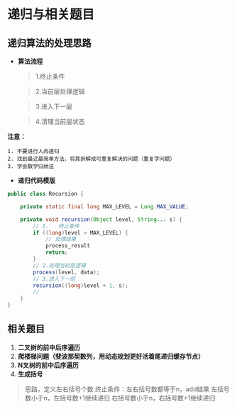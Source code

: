 # 递归与相关题目 <!-- {docsify-ignore-all} -->

## 递归算法的处理思路

- **算法流程**

  > 1.终止条件

  > 2.当前层处理逻辑

  > 3.进入下一层

  > 4.清理当前层状态

**注意：**

    1. 不要进行人肉递归
    2. 找到最近最简单方法，将其拆解成可重复解决的问题（重复字问题）
    3. 学会数学归纳法

- **递归代码模版**

```java
public class Recursion {

    private static final long MAX_LEVEL = Long.MAX_VALUE;

    private void recursion(Object level, String... s) {
        // 1.   终止条件
        if ((long)level > MAX_LEVEL) {
            // 处理结果
            process_result
            return;
        }
        // 2.处理当前层逻辑
        process(level, data);
        // 3.进入下一层
        recursion((long)level + 1, s);
        // 
    }
}
```

## 相关题目

1. **二叉树的前中后序遍历**
2. **爬楼梯问题（斐波那契数列，用动态规划更好活着尾递归缓存节点）**
3. **N叉树的前中后序遍历**
4. **生成括号**
  > 思路，定义左右括号个数
  > 终止条件：左右括号数都等于n，add结果
  > 左括号数小于n，左括号数+1继续递归
  > 右括号数小于n，右括号数+1继续递归